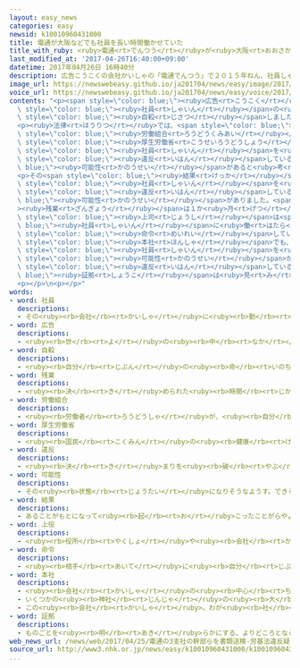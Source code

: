 ```yaml
---
layout: easy_news
categories: easy
newsid: k10010960431000
title: 電通が大阪などでも社員を長い時間働かせていた
title_with_ruby: <ruby>電通<rt>でんつう</rt></ruby>が<ruby>大阪<rt>おおさか</rt></ruby>などでも<ruby>社員<rt>しゃいん</rt></ruby>を<ruby>長<rt>なが</rt></ruby>い<ruby>時間<rt>じかん</rt></ruby><ruby>働<rt>はたら</rt></ruby>かせていた
last_modified_at: '2017-04-26T16:40:00+09:00'
datetime: 2017年04月26日 16時40分
description: 広告こうこくの会社かいしゃの「電通でんつう」で２０１５年ねん、社員しゃいんの女性じょせいが自殺じさつしました。
image_url: https://newswebeasy.github.io/ja201704/news/easy/image/2017/04/26/k10010960431000.jpg
voice_url: https://newswebeasy.github.io/ja201704/news/easy/voice/2017/04/26/k10010960431000.mp3
contents: "<p><span style=\"color: blue;\"><ruby>広告<rt>こうこく</rt></ruby></span>の<ruby>会社<rt>かいしゃ</rt></ruby>の「<ruby>電通<rt>でんつう</rt></ruby>」で２０１５<ruby>年<rt>ねん</rt></ruby>、<span\
  \ style=\"color: blue;\"><ruby>社員<rt>しゃいん</rt></ruby></span>の<ruby>女性<rt>じょせい</rt></ruby>が<span\
  \ style=\"color: blue;\"><ruby>自殺<rt>じさつ</rt></ruby></span>しました。<ruby>会社<rt>かいしゃ</rt></ruby>が<ruby>女性<rt>じょせい</rt></ruby>を<ruby>長<rt>なが</rt></ruby>い<ruby>時間<rt>じかん</rt></ruby><ruby>働<rt>はたら</rt></ruby>かせたことが<ruby>原因<rt>げんいん</rt></ruby>です。</p>\n\
  <p><ruby>法律<rt>ほうりつ</rt></ruby>では、<span style=\"color: blue;\"><ruby>残業<rt>ざんぎょう</rt></ruby></span>する<ruby>時間<rt>じかん</rt></ruby>などは<ruby>会社<rt>かいしゃ</rt></ruby>と<span\
  \ style=\"color: blue;\"><ruby>労働組合<rt>ろうどうくみあい</rt></ruby></span>が<ruby>相談<rt>そうだん</rt></ruby>して<ruby>決<rt>き</rt></ruby>めることになっています。<span\
  \ style=\"color: blue;\"><ruby>厚生労働省<rt>こうせいろうどうしょう</rt></ruby></span>は、<ruby>電通<rt>でんつう</rt></ruby>がほかにも<ruby>決<rt>き</rt></ruby>めた<ruby>時間<rt>じかん</rt></ruby>より<span\
  \ style=\"color: blue;\"><ruby>社員<rt>しゃいん</rt></ruby></span>を<ruby>長<rt>なが</rt></ruby>く<ruby>働<rt>はたら</rt></ruby>かせて、<ruby>法律<rt>ほうりつ</rt></ruby>に<span\
  \ style=\"color: blue;\"><ruby>違反<rt>いはん</rt></ruby></span>している<span style=\"color:\
  \ blue;\"><ruby>可能性<rt>かのうせい</rt></ruby></span>があると<ruby>考<rt>かんが</rt></ruby>えて<ruby>調<rt>しら</rt></ruby>べました。</p>\n\
  <p>その<span style=\"color: blue;\"><ruby>結果<rt>けっか</rt></ruby></span>、<ruby>大阪<rt>おおさか</rt></ruby>と<ruby>名古屋<rt>なごや</rt></ruby>と<ruby>京都<rt>きょうと</rt></ruby>にある３つの<ruby>事務所<rt>じむしょ</rt></ruby>で、５<ruby>人<rt>にん</rt></ruby>の<span\
  \ style=\"color: blue;\"><ruby>社員<rt>しゃいん</rt></ruby></span>を<ruby>長<rt>なが</rt></ruby>く<ruby>働<rt>はたら</rt></ruby>かせたことが<ruby>法律<rt>ほうりつ</rt></ruby>に<span\
  \ style=\"color: blue;\"><ruby>違反<rt>いはん</rt></ruby></span>している<span style=\"color:\
  \ blue;\"><ruby>可能性<rt>かのうせい</rt></ruby></span>がありました。<span style=\"color: blue;\"\
  ><ruby>残業<rt>ざんぎょう</rt></ruby></span>は１か<ruby>月<rt>げつ</rt></ruby>に１００<ruby>時間<rt>じかん</rt></ruby>までだと<ruby>決<rt>き</rt></ruby>めていましたが、１０５<ruby>時間<rt>じかん</rt></ruby>になったこともありました。しかし、<span\
  \ style=\"color: blue;\"><ruby>上司<rt>じょうし</rt></ruby></span>は<span style=\"color:\
  \ blue;\"><ruby>社員<rt>しゃいん</rt></ruby></span>に<ruby>働<rt>はたら</rt></ruby>いた<ruby>時間<rt>じかん</rt></ruby>を<ruby>少<rt>すく</rt></ruby>なく<ruby>言<rt>い</rt></ruby>うように<span\
  \ style=\"color: blue;\"><ruby>命令<rt>めいれい</rt></ruby></span>していました。</p>\n<p><ruby>東京<rt>とうきょう</rt></ruby>にある<span\
  \ style=\"color: blue;\"><ruby>本社<rt>ほんしゃ</rt></ruby></span>でも、１０<ruby>人<rt>にん</rt></ruby>の<span\
  \ style=\"color: blue;\"><ruby>社員<rt>しゃいん</rt></ruby></span>を<ruby>長<rt>なが</rt></ruby>く<ruby>働<rt>はたら</rt></ruby>かせた<span\
  \ style=\"color: blue;\"><ruby>可能性<rt>かのうせい</rt></ruby></span>がありましたが、<ruby>法律<rt>ほうりつ</rt></ruby>に<span\
  \ style=\"color: blue;\"><ruby>違反<rt>いはん</rt></ruby></span>している<span style=\"color:\
  \ blue;\"><ruby>証拠<rt>しょうこ</rt></ruby></span>は<ruby>見<rt>み</rt></ruby>つかりませんでした。</p>\n\
  <p></p>\n<p></p>"
words:
- word: 社員
  descriptions:
  - その<ruby><rb>会社</rb><rt>かいしゃ</rt></ruby>に<ruby><rb>勤</rb><rt>つと</rt></ruby>めている<ruby><rb>人</rb><rt>ひと</rt></ruby>。<ruby><rb>会社員</rb><rt>かいしゃいん</rt></ruby>。
- word: 広告
  descriptions:
  - <ruby><rb>世</rb><rt>よ</rt></ruby>の<ruby><rb>中</rb><rt>なか</rt></ruby>の<ruby><rb>人々</rb><rt>ひとびと</rt></ruby>に<ruby><rb>広</rb><rt>ひろ</rt></ruby>く<ruby><rb>知</rb><rt>し</rt></ruby>らせること。また、<ruby><rb>知</rb><rt>し</rt></ruby>らせるために<ruby><rb>書</rb><rt>か</rt></ruby>かれたものなど。コマーシャル。
- word: 自殺
  descriptions:
  - <ruby><rb>自分</rb><rt>じぶん</rt></ruby>の<ruby><rb>命</rb><rt>いのち</rt></ruby>を<ruby><rb>絶</rb><rt>た</rt></ruby>つこと。<ruby><rb>自害</rb><rt>じがい</rt></ruby>。
- word: 残業
  descriptions:
  - <ruby><rb>決</rb><rt>き</rt></ruby>められた<ruby><rb>時間</rb><rt>じかん</rt></ruby>のあと、<ruby><rb>残</rb><rt>のこ</rt></ruby>って<ruby><rb>仕事</rb><rt>しごと</rt></ruby>をすること。
- word: 労働組合
  descriptions:
  - <ruby><rb>労働者</rb><rt>ろうどうしゃ</rt></ruby>が、<ruby><rb>自分</rb><rt>じぶん</rt></ruby>たちの<ruby><rb>権利</rb><rt>けんり</rt></ruby>を<ruby><rb>守</rb><rt>まも</rt></ruby>り、<ruby><rb>生活</rb><rt>せいかつ</rt></ruby>をよくするためにつくる<ruby><rb>団体</rb><rt>だんたい</rt></ruby>。
- word: 厚生労働省
  descriptions:
  - <ruby><rb>国民</rb><rt>こくみん</rt></ruby>の<ruby><rb>健康</rb><rt>けんこう</rt></ruby>や<ruby><rb>生活</rb><rt>せいかつ</rt></ruby>を<ruby><rb>守</rb><rt>まも</rt></ruby>る<ruby><rb>仕事</rb><rt>しごと</rt></ruby>や、<ruby><rb>労働者</rb><rt>ろうどうしゃ</rt></ruby>が<ruby><rb>仕事</rb><rt>しごと</rt></ruby>を<ruby><rb>見</rb><rt>み</rt></ruby>つけるのを<ruby><rb>助</rb><rt>たす</rt></ruby>けたり、<ruby><rb>労働者</rb><rt>ろうどうしゃ</rt></ruby>を<ruby><rb>保護</rb><rt>ほご</rt></ruby>したりする<ruby><rb>国</rb><rt>くに</rt></ruby>の<ruby><rb>役所</rb><rt>やくしょ</rt></ruby>。<ruby><rb>厚労省</rb><rt>こうろうしょう</rt></ruby>。
- word: 違反
  descriptions:
  - <ruby><rb>決</rb><rt>き</rt></ruby>まりを<ruby><rb>破</rb><rt>やぶ</rt></ruby>ること。
- word: 可能性
  descriptions:
  - その<ruby><rb>状態</rb><rt>じょうたい</rt></ruby>になりそうなようす。できそうなようす。
- word: 結果
  descriptions:
  - あることがもとになって<ruby><rb>起</rb><rt>お</rt></ruby>こったことがらやようす。
- word: 上役
  descriptions:
  - <ruby><rb>役所</rb><rt>やくしょ</rt></ruby>や<ruby><rb>会社</rb><rt>かいしゃ</rt></ruby>などで、その<ruby><rb>人</rb><rt>ひと</rt></ruby>より<ruby><rb>地位</rb><rt>ちい</rt></ruby>が<ruby><rb>上</rb><rt>うえ</rt></ruby>の<ruby><rb>人</rb><rt>ひと</rt></ruby>。
- word: 命令
  descriptions:
  - <ruby><rb>相手</rb><rt>あいて</rt></ruby>に<ruby><rb>自分</rb><rt>じぶん</rt></ruby>の<ruby><rb>考</rb><rt>かんが</rt></ruby>えや<ruby><rb>仕事</rb><rt>しごと</rt></ruby>などを<ruby><rb>言</rb><rt>い</rt></ruby>いつけること。<ruby><rb>言</rb><rt>い</rt></ruby>いつけ。
- word: 本社
  descriptions:
  - <ruby><rb>会社</rb><rt>かいしゃ</rt></ruby>の<ruby><rb>中心</rb><rt>ちゅうしん</rt></ruby>になっている<ruby><rb>事業所</rb><rt>じぎょうしょ</rt></ruby>。
  - いくつかの<ruby><rb>神社</rb><rt>じんじゃ</rt></ruby>の<ruby><rb>大</rb><rt>おお</rt></ruby>もとになっている<ruby><rb>神社</rb><rt>じんじゃ</rt></ruby>。
  - この<ruby><rb>会社</rb><rt>かいしゃ</rt></ruby>。わが<ruby><rb>社</rb><rt>しゃ</rt></ruby>。<ruby><rb>当社</rb><rt>とうしゃ</rt></ruby>。
- word: 証拠
  descriptions:
  - ものごとを<ruby><rb>明</rb><rt>あき</rt></ruby>らかにする、よりどころとなるもの。
web_news_url: /news/web/2017/04/25/電通の3支社の幹部らを書類送検-労基法違反疑い/
source_url: http://www3.nhk.or.jp/news/easy/k10010960431000/k10010960431000.html
...
```

